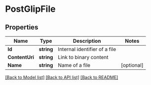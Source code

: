 # PostGlipFile

## Properties
Name | Type | Description | Notes
------------ | ------------- | ------------- | -------------
**Id** | **string** | Internal identifier of a file | 
**ContentUri** | **string** | Link to binary content | 
**Name** | **string** | Name of a file | [optional] 

[[Back to Model list]](../README.md#documentation-for-models) [[Back to API list]](../README.md#documentation-for-api-endpoints) [[Back to README]](../README.md)



